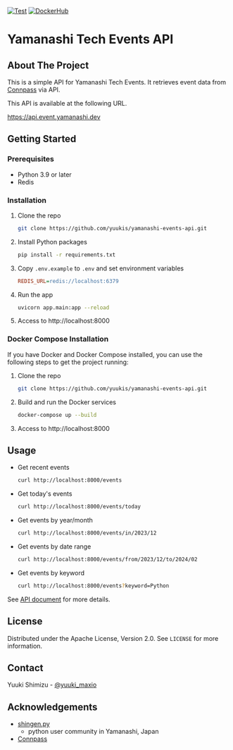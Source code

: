 [![Test](https://github.com/yuukis/yamanashi-event-api/actions/workflows/test.yml/badge.svg?branch=main&event=push)](https://github.com/yuukis/yamanashi-event-api/actions/workflows/test.yml)
[![DockerHub](https://github.com/yuukis/yamanashi-event-api/actions/workflows/dockerhub.yml/badge.svg?branch=main&event=push)](https://github.com/yuukis/yamanashi-event-api/actions/workflows/dockerhub.yml)

# Yamanashi Tech Events API

<!-- ABOUT THE PROJECT -->
## About The Project

This is a simple API for Yamanashi Tech Events.
It retrieves event data from [Connpass](https://conpass.com) via API.

This API is available at the following URL.

https://api.event.yamanashi.dev

<!-- GETTING STARTED -->
## Getting Started

### Prerequisites

* Python 3.9 or later
* Redis

### Installation

1. Clone the repo
   ```sh
   git clone https://github.com/yuukis/yamanashi-events-api.git
    ```
2. Install Python packages
    ```sh
    pip install -r requirements.txt
    ```
3. Copy `.env.example` to `.env` and set environment variables
    ```ini
    REDIS_URL=redis://localhost:6379
    ```
4. Run the app
    ```sh
    uvicorn app.main:app --reload
    ```
5. Access to http://localhost:8000

### Docker Compose Installation

If you have Docker and Docker Compose installed, you can use the following steps to get the project running:

1. Clone the repo
    ```sh
    git clone https://github.com/yuukis/yamanashi-events-api.git
    ```

2. Build and run the Docker services
    ```sh
    docker-compose up --build
    ```

3. Access to http://localhost:8000

<!-- USAGE EXAMPLES -->
## Usage

* Get recent events

    ```sh
    curl http://localhost:8000/events
    ```

* Get today's events

    ```sh
    curl http://localhost:8000/events/today
    ```

* Get events by year/month

    ```sh
    curl http://localhost:8000/events/in/2023/12
    ```

* Get events by date range

    ```sh
    curl http://localhost:8000/events/from/2023/12/to/2024/02
    ```

* Get events by keyword

    ```sh
    curl http://localhost:8000/events?keyword=Python
    ```

See [API document](https://yuukis.github.io/yamanashi-event-api) for more details.

<!-- LICENSE -->
## License

Distributed under the Apache License, Version 2.0. See `LICENSE` for more information.

<!-- CONTACT -->
## Contact

Yuuki Shimizu - [@yuuki_maxio](https://x.com/yuuki_maxio) 

<!-- ACKNOWLEDGEMENTS -->
## Acknowledgements

* [shingen.py](https://shingenpy.connpass.com)
  - python user community in Yamanashi, Japan
* [Connpass](https://connpass.com)